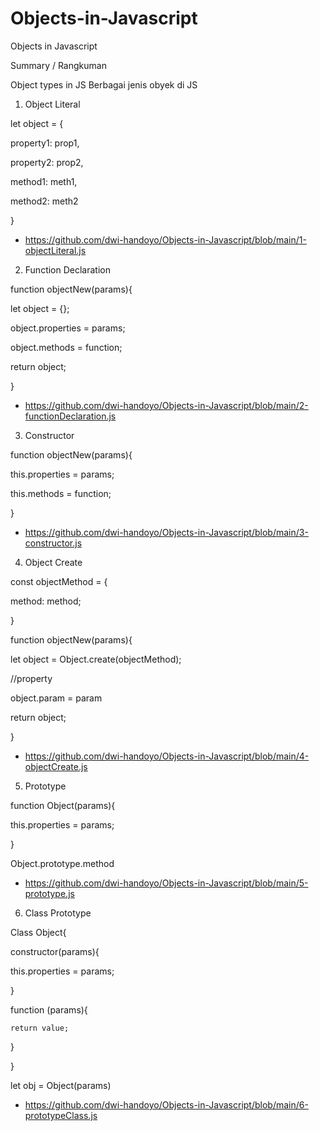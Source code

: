 # Objects-in-Javascript
Objects in Javascript
 
Summary / Rangkuman

Object types in JS
Berbagai jenis obyek di JS
 
1. Object Literal

let object = {

  property1: prop1,

  property2: prop2,

  method1: meth1,

  method2: meth2

}

* https://github.com/dwi-handoyo/Objects-in-Javascript/blob/main/1-objectLiteral.js

2. Function Declaration

function objectNew(params){

  let object = {};

  object.properties = params;

  object.methods = function;

  return object;

}

* https://github.com/dwi-handoyo/Objects-in-Javascript/blob/main/2-functionDeclaration.js

3. Constructor

function objectNew(params){
 
 this.properties = params;
 
 this.methods = function;

}

* https://github.com/dwi-handoyo/Objects-in-Javascript/blob/main/3-constructor.js

4. Object Create

const objectMethod = {

  method: method;

}

function objectNew(params){

  let object = Object.create(objectMethod);
  
  //property
  
  object.param = param
  
  return object;

}

* https://github.com/dwi-handoyo/Objects-in-Javascript/blob/main/4-objectCreate.js

5. Prototype

function Object(params){
  
  this.properties = params;

}

Object.prototype.method

* https://github.com/dwi-handoyo/Objects-in-Javascript/blob/main/5-prototype.js

6. Class Prototype

Class Object{
  
  constructor(params){
  
  this.properties = params;

  }
 
  function (params){

    return value;
 
  }

}

let obj = Object(params)

* https://github.com/dwi-handoyo/Objects-in-Javascript/blob/main/6-prototypeClass.js



